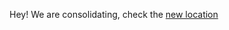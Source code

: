 Hey! We are consolidating, check the [new location](https://github.com/transcend-io/examples/tree/master/python)
